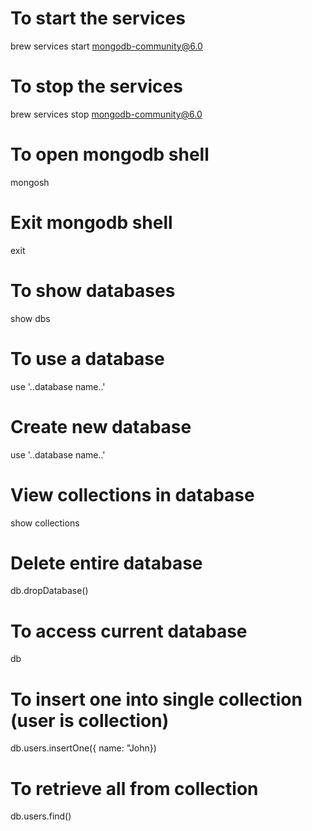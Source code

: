 # To start the services
brew services start mongodb-community@6.0

# To stop the services
brew services stop mongodb-community@6.0

# To open mongodb shell
mongosh

# Exit mongodb shell
exit

# To show databases
show dbs

# To use a database
use '..database name..'

# Create new database
use '..database name..'

# View collections in database
show collections

# Delete entire database
db.dropDatabase()

# To access current database
db

# To insert one into single collection (user is collection)
db.users.insertOne({ name: "John})

# To retrieve all from collection
db.users.find()